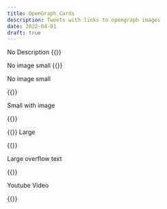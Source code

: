 ```yaml
---
title: OpenGraph Cards
description: Tweets with links to opengraph images
date: 2022-04-01
draft: true
---
```


No Description {{<tweet id="1501258542258348032">}}

No image small {{<tweet id="1479567493215637506">}}

No image small

{{<tweet id="1459194182459961346">}}

Small with image

{{<tweet id="1480948780769976328">}}

{{<tweet id="1438195887235162112">}} Large

{{<tweet id="1445135742561394692">}}

Large overflow text

{{<tweet id="1507154387231145996">}}

Youtube Video

{{<tweet id="1458849780327608320">}}
